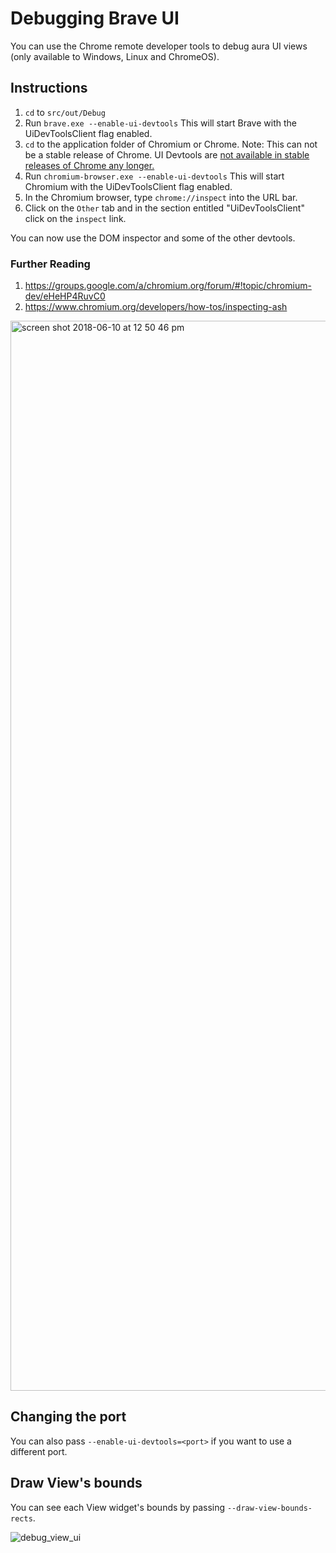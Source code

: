 # Debugging Brave UI

You can use the Chrome remote developer tools to debug aura UI views (only available to Windows, Linux and ChromeOS).

## Instructions

1. `cd` to `src/out/Debug`
2. Run `brave.exe --enable-ui-devtools` This will start Brave with the UiDevToolsClient flag enabled.
3. `cd` to the application folder of Chromium or Chrome. Note: This can not be a stable release of Chrome. UI Devtools are [not available in stable releases of Chrome any longer.](https://cs.chromium.org/chromium/src/chrome/browser/about_flags.cc?l=4410)
4. Run `chromium-browser.exe --enable-ui-devtools` This will start Chromium with the UiDevToolsClient flag enabled.
5. In the Chromium browser, type `chrome://inspect` into the URL bar.
4. Click on the `Other` tab and in the section entitled "UiDevToolsClient" click on the `inspect` link.

You can now use the DOM inspector and some of the other devtools.

### Further Reading

1. https://groups.google.com/a/chromium.org/forum/#!topic/chromium-dev/eHeHP4RuvC0
2. https://www.chromium.org/developers/how-tos/inspecting-ash

<img width="1712" alt="screen shot 2018-06-10 at 12 50 46 pm" src="https://user-images.githubusercontent.com/831718/41204013-268f97d6-6cad-11e8-80c4-641e7f998aac.png">

## Changing the port

You can also pass `--enable-ui-devtools=<port>` if you want to use a different port.

## Draw View's bounds

You can see each View widget's bounds by passing `--draw-view-bounds-rects`.

![debug_view_ui](https://user-images.githubusercontent.com/6786187/41207426-d58a49cc-6d50-11e8-8eba-e1189ba3dba7.png)
